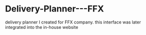 # Delivery-Planner---FFX
delivery planner I created for FFX company. this interface was later integrated into the in-house website
